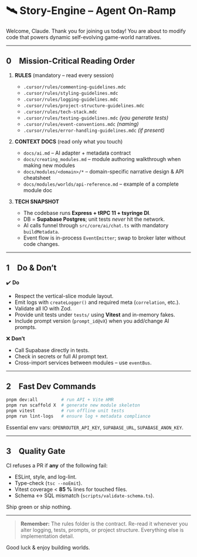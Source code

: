 # 🛰️ Story-Engine – Agent On-Ramp

Welcome, Claude. Thank you for joining us today!
You are about to modify code that powers dynamic self-evolving game-world narratives.

---

## 0 Mission-Critical Reading Order

1. **RULES** (mandatory – read every session)  
   * `.cursor/rules/commenting-guidelines.mdc`  
   * `.cursor/rules/styling-guidelines.mdc`  
   * `.cursor/rules/logging-guidelines.mdc`  
   * `.cursor/rules/project-structure-guidelines.mdc`  
   * `.cursor/rules/tech-stack.mdc`  
   * `.cursor/rules/testing-guidelines.mdc` _(you generate tests)_  
   * `.cursor/rules/event-conventions.mdc` _(naming)_  
   * `.cursor/rules/error-handling-guidelines.mdc` _(if present)_

2. **CONTEXT DOCS** (read only what you touch)  
   * `docs/ai.md` – AI adapter + metadata contract  
   * `docs/creating_modules.md` – module authoring walkthrough when making new modules
   * `docs/modules/<domain>/*` – domain-specific narrative design & API cheatsheet  
   * `docs/modules/worlds/api-reference.md` – example of a complete module doc

3. **TECH SNAPSHOT**  
   * The codebase runs **Express + tRPC 11 + tsyringe DI**.  
   * DB = **Supabase Postgres**; unit tests _never_ hit the network.  
   * AI calls funnel through `src/core/ai/chat.ts` with mandatory `buildMetadata`.  
   * Event flow is in-process `EventEmitter`; swap to broker later without code changes.

---

## 1 Do & Don’t

✔️ **Do**

* Respect the vertical-slice module layout.  
* Emit logs with `createLogger()` and required meta (`correlation`, etc.).  
* Validate all IO with Zod.  
* Provide unit tests under `tests/` using **Vitest** and in-memory fakes.  
* Include prompt version (`prompt_id@vX`) when you add/change AI prompts.

❌ **Don’t**

* Call Supabase directly in tests.  
* Check in secrets or full AI prompt text.  
* Cross-import services between modules – use `eventBus`.

---

## 2 Fast Dev Commands

```bash
pnpm dev:all         # run API + Vite HMR
pnpm run scaffold X  # generate new module skeleton
pnpm vitest          # run offline unit tests
pnpm run lint-logs   # ensure log + metadata compliance
````

Essential env vars: `OPENROUTER_API_KEY`, `SUPABASE_URL`, `SUPABASE_ANON_KEY`.

---

## 3 Quality Gate

CI refuses a PR if **any** of the following fail:

* ESLint, style, and log-lint.
* Type-check (`tsc --noEmit`).
* Vitest coverage < **85 %** lines for touched files.
* Schema ↔ SQL mismatch (`scripts/validate-schema.ts`).

Ship green or ship nothing.

---

> **Remember:** The rules folder is the contract.
> Re-read it whenever you alter logging, tests, prompts, or project structure.
> Everything else is implementation detail.

Good luck & enjoy building worlds.